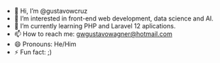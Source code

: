 - 👋 Hi, I’m @gustavowcruz
- 👀 I’m interested in front-end web development, data science and AI.
- 🌱 I’m currently learning PHP and Laravel 12 aplications.
- 📫 How to reach me: gwgustavowagner@hotmail.com
- 😄 Pronouns: He/Him
- ⚡ Fun fact: ;)

<!---
gustavowcruz/gustavowcruz is a ✨ special ✨ repository because its `README.md` (this file) appears on your GitHub profile.
You can click the Preview link to take a look at your changes.
--->
